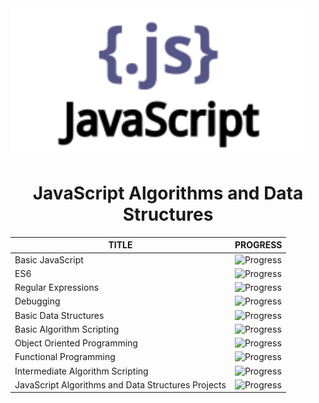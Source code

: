 <img src="../resources/javascript.svg" width="480" height="240" align="center"/>

<h1 align="center">JavaScript Algorithms and Data Structures</h1>



| <div align="center">TITLE</div> |<div align="center">PROGRESS</div>  | 
|:--|:--|
|<div align="left">Basic JavaScript</div>| ![Progress](https://progress-bar.dev/100/) |
|<div align="left">ES6</div>| ![Progress](https://progress-bar.dev/42/) |
|<div align="left">Regular Expressions</div>| ![Progress](https://progress-bar.dev/0/) |
|<div align="left">Debugging</div>| ![Progress](https://progress-bar.dev/0/) |
|<div align="left">Basic Data Structures</div>| ![Progress](https://progress-bar.dev/0/) |
|<div align="left">Basic Algorithm Scripting</div>| ![Progress](https://progress-bar.dev/0/) |
|<div align="left">Object Oriented Programming</div>| ![Progress](https://progress-bar.dev/0/) |
|<div align="left">Functional Programming</div>| ![Progress](https://progress-bar.dev/0/) |
|<div align="left">Intermediate Algorithm Scripting</div>| ![Progress](https://progress-bar.dev/0/) |
|<div align="left">JavaScript Algorithms and Data Structures Projects</div>| ![Progress](https://progress-bar.dev/0/) |


